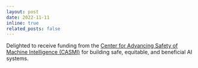 ```yaml
---
layout: post
date: 2022-11-11
inline: true 
related_posts: false
---
```


Delighted to receive funding from the <a href="https://casmi.northwestern.edu/">Center for Advancing Safety of Machine Intelligence (CASMI)</a> for building safe, equitable, and beneficial AI systems.